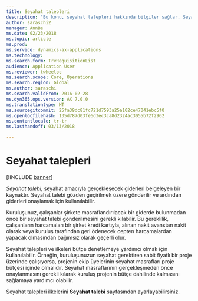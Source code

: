 ```yaml
---
title: Seyahat talepleri
description: "Bu konu, seyahat talepleri hakkında bilgiler sağlar. Seyahat talebi, seyahat amacıyla gerçekleşecek giderleri belgeler."
author: saraschi2
manager: AnnBe
ms.date: 02/23/2018
ms.topic: article
ms.prod: 
ms.service: dynamics-ax-applications
ms.technology: 
ms.search.form: TrvRequisitionList
audience: Application User
ms.reviewer: twheeloc
ms.search.scope: Core, Operations
ms.search.region: Global
ms.author: saraschi
ms.search.validFrom: 2016-02-28
ms.dyn365.ops.version: AX 7.0.0
ms.translationtype: HT
ms.sourcegitcommit: 25fa39dc81fc721d7593a25a102ce47041ebc5f0
ms.openlocfilehash: 135d787d03fe6d3ec3ca8d2324ac3055b72f2962
ms.contentlocale: tr-tr
ms.lasthandoff: 03/13/2018

---
```


# <a name="travel-requisitions"></a>Seyahat talepleri

[!INCLUDE [banner](../includes/banner.md)]

*Seyahat talebi*, seyahat amacıyla gerçekleşecek giderleri belgeleyen bir kaynaktır. Seyahat talebi gözden geçirilmek üzere gönderilir ve ardından giderleri onaylamak için kullanılabilir.

Kuruluşunuz, çalışanlar şirkete masraflandırılacak bir giderde bulunmadan önce bir seyahat talebi gönderilmesini gerekli kılabilir. Bu gereklilik, çalışanların harcamaları bir şirket kredi kartıyla, alınan nakit avanstan nakit olarak veya kuruluş tarafından geri ödenecek cepten harcamalardan yapacak olmasından bağımsız olarak geçerli olur.

Seyahat talepleri ve ilkeleri bütçe denetlemeye yardımcı olmak için kullanılabilir. Örneğin, kuruluşunuzun seyahat gerektiren sabit fiyatlı bir proje üzerinde çalışıyorsa, projenin ekip üyelerinin seyahat masrafları proje bütçesi içinde olmalıdır. Seyahat masraflarının gerçekleşmeden önce onaylanmasını gerekli kılarak kuruluş projenin bütçe dahilinde kalmasını sağlamaya yardımcı olabilir.

Seyahat talepleri ilkelerini **Seyahat talebi** sayfasından ayarlayabilirsiniz.

